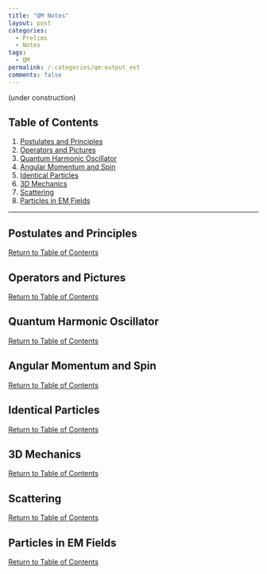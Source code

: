 ```yaml
---
title: "QM Notes"
layout: post
categories:
  - Prelims
  - Notes
tags:
  - QM
permalink: /:categories/qm:output_ext
comments: false
---
```

(under construction)
<a name="toc"></a>

## Table of Contents 
1. [Postulates and Principles](#chapter1)
2. [Operators and Pictures](#chapter2)
3. [Quantum Harmonic Oscillator](#chapter3)
4. [Angular Momentum and Spin](#chapter4)
5. [Identical Particles](#chapter5)
6. [3D Mechanics](#chapter6)
7. [Scattering](#chapter7)
8. [Particles in EM Fields](#chapter8)

---

## Postulates and Principles <a name="chapter1"></a>

[Return to Table of Contents](#toc)
## Operators and Pictures <a name="chapter2"></a>

[Return to Table of Contents](#toc)
## Quantum Harmonic Oscillator <a name="chapter3"></a>

[Return to Table of Contents](#toc)
## Angular Momentum and Spin <a name="chapter4"></a>

[Return to Table of Contents](#toc)
## Identical Particles <a name="chapter5"></a>

[Return to Table of Contents](#toc)
## 3D Mechanics <a name="chapter6"></a>

[Return to Table of Contents](#toc)
## Scattering <a name="chapter7"></a>

[Return to Table of Contents](#toc)
## Particles in EM Fields <a name="chapter8"></a>

[Return to Table of Contents](#toc)